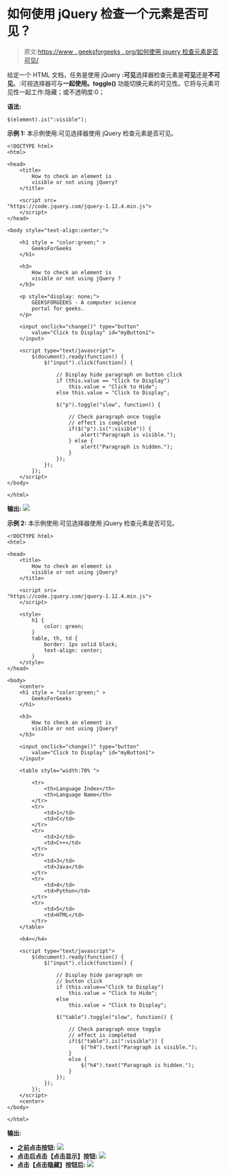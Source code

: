 # 如何使用 jQuery 检查一个元素是否可见？

> 原文:[https://www . geeksforgeeks . org/如何使用 jquery 检查元素是否可见/](https://www.geeksforgeeks.org/how-to-check-an-element-is-visible-or-not-using-jquery/)

给定一个 HTML 文档，任务是使用 jQuery **:可见**选择器检查元素是**可见**还是**不可见**。:可视选择器可与**一起使用。toggle()** 功能切换元素的可见性。它将与元素可见性一起工作:隐藏；或不透明度:0；

**语法:**

```
$(element).is(":visible");
```

**示例 1:** 本示例使用:可见选择器使用 jQuery 检查元素是否可见。

```
<!DOCTYPE html>
<html>

<head>
    <title>
        How to check an element is
        visible or not using jQuery?
    </title>

    <script src=
"https://code.jquery.com/jquery-1.12.4.min.js">
    </script>
</head>

<body style="text-align:center;">

    <h1 style = "color:green;" > 
        GeeksForGeeks 
    </h1> 

    <h3>
        How to check an element is 
        visible or not using jQuery ?
    </h3>

    <p style="display: none;">
        GEEKSFORGEEKS - A computer science
        portal for geeks.
    </p>

    <input onclick="change()" type="button"
        value="Click to Display" id="myButton1">
    </input>

    <script type="text/javascript">
        $(document).ready(function() {
            $("input").click(function() {

                // Display hide paragraph on button click
                if (this.value == "Click to Display") 
                    this.value = "Click to Hide";
                else this.value = "Click to Display";

                $("p").toggle("slow", function() {

                    // Check paragraph once toggle
                    // effect is completed
                    if($("p").is(":visible")) {
                        alert("Paragraph is visible.");
                    } else {
                        alert("Paragraph is hidden.");
                    }
                });
            });
        });
    </script>
</body>

</html>        
```

**输出:**
![](img/4949748bd229dd54ace07da474a45abd.png)

**示例 2:** 本示例使用:可见选择器使用 jQuery 检查元素是否可见。

```
<!DOCTYPE html>
<html>

<head>
    <title>
        How to check an element is
        visible or not using jQuery?
    </title>

    <script src=
"https://code.jquery.com/jquery-1.12.4.min.js">
    </script>

    <style> 
        h1 { 
            color: green; 
        } 
        table, th, td { 
            border: 1px solid black; 
            text-align: center;
        } 
    </style>
</head>

<body>
    <center>
    <h1 style = "color:green;" > 
        GeeksForGeeks 
    </h1> 

    <h3>
        How to check an element is 
        visible or not using jQuery?
    </h3>

    <input onclick="change()" type="button"
        value="Click to Display" id="myButton1">
    </input>

    <table style="width:70% "> 

        <tr> 
            <th>Language Index</th> 
            <th>Language Name</th> 
        </tr> 
        <tr> 
            <td>1</td> 
            <td>C</td> 
        </tr> 
        <tr> 
            <td>2</td> 
            <td>C++</td> 
        </tr> 
        <tr> 
            <td>3</td> 
            <td>Java</td> 
        </tr> 
        <tr> 
            <td>4</td> 
            <td>Python</td> 
        </tr> 
        <tr> 
            <td>5</td> 
            <td>HTML</td> 
        </tr> 
    </table> 

    <h4></h4>

    <script type="text/javascript">
        $(document).ready(function() {
            $("input").click(function() {

                // Display hide paragraph on
                // button click
                if (this.value=="Click to Display")
                    this.value = "Click to Hide";
                else 
                    this.value = "Click to Display";

                $("table").toggle("slow", function() {

                    // Check paragraph once toggle
                    // effect is completed
                    if($("table").is(":visible")) {
                        $("h4").text("Paragraph is visible.");
                    } 
                    else {
                        $("h4").text("Paragraph is hidden.");
                    }
                });
            });
        });
    </script>
    <center>
</body>

</html>        
```

**输出:**

*   **之前点击按钮:**
    ![](img/d039f65ded57839787812f860c26454f.png)
*   **点击后点击【点击显示】按钮:**
    ![](img/718aafb246fbcaa6a11a658f31b9a0c2.png)
*   **点击【点击隐藏】按钮后:**
    ![](img/c8b038ecc23dbac2f49ceecc412918af.png)